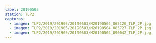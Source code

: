```yaml
---
label: 20190503
station: TLP2
capturas:
  - imagem: TLP2/2019/201905/20190503/M20190504_065120_TLP_2P.jpg
  - imagem: TLP2/2019/201905/20190503/M20190504_085727_TLP_2P.jpg
  - imagem: TLP2/2019/201905/20190503/M20190504_090042_TLP_2P.jpg
---
```

